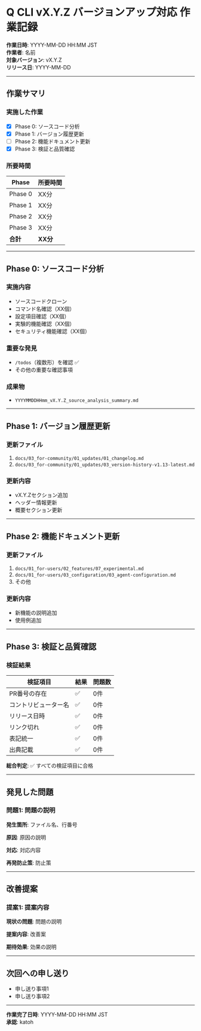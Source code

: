 # Q CLI vX.Y.Z バージョンアップ対応 作業記録

**作業日時**: YYYY-MM-DD HH:MM JST  
**作業者**: 名前  
**対象バージョン**: vX.Y.Z  
**リリース日**: YYYY-MM-DD

---

## 作業サマリ

### 実施した作業

- [x] Phase 0: ソースコード分析
- [x] Phase 1: バージョン履歴更新
- [ ] Phase 2: 機能ドキュメント更新
- [x] Phase 3: 検証と品質確認

### 所要時間

| Phase | 所要時間 |
|-------|---------|
| Phase 0 | XX分 |
| Phase 1 | XX分 |
| Phase 2 | XX分 |
| Phase 3 | XX分 |
| **合計** | **XX分** |

---

## Phase 0: ソースコード分析

### 実施内容

- ソースコードクローン
- コマンド名確認（XX個）
- 設定項目確認（XX個）
- 実験的機能確認（XX個）
- セキュリティ機能確認（XX個）

### 重要な発見

- `/todos`（複数形）を確認 ✅
- その他の重要な確認事項

### 成果物

- `YYYYMMDDHHmm_vX.Y.Z_source_analysis_summary.md`

---

## Phase 1: バージョン履歴更新

### 更新ファイル

1. `docs/03_for-community/01_updates/01_changelog.md`
2. `docs/03_for-community/01_updates/03_version-history-v1.13-latest.md`

### 更新内容

- vX.Y.Zセクション追加
- ヘッダー情報更新
- 概要セクション更新

---

## Phase 2: 機能ドキュメント更新

### 更新ファイル

1. `docs/01_for-users/02_features/07_experimental.md`
2. `docs/01_for-users/03_configuration/03_agent-configuration.md`
3. その他

### 更新内容

- 新機能の説明追加
- 使用例追加

---

## Phase 3: 検証と品質確認

### 検証結果

| 検証項目 | 結果 | 問題数 |
|---------|------|--------|
| PR番号の存在 | ✅ | 0件 |
| コントリビューター名 | ✅ | 0件 |
| リリース日時 | ✅ | 0件 |
| リンク切れ | ✅ | 0件 |
| 表記統一 | ✅ | 0件 |
| 出典記載 | ✅ | 0件 |

**総合判定**: ✅ すべての検証項目に合格

---

## 発見した問題

### 問題1: 問題の説明

**発生箇所**: ファイル名、行番号

**原因**: 原因の説明

**対応**: 対応内容

**再発防止策**: 防止策

---

## 改善提案

### 提案1: 提案内容

**現状の問題**: 問題の説明

**提案内容**: 改善案

**期待効果**: 効果の説明

---

## 次回への申し送り

- 申し送り事項1
- 申し送り事項2

---

**作業完了日時**: YYYY-MM-DD HH:MM JST  
**承認**: katoh
